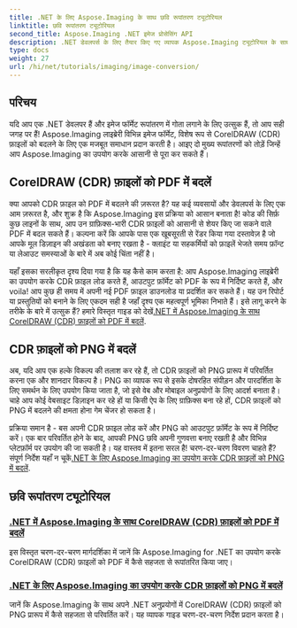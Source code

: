 ```yaml
---
title: .NET के लिए Aspose.Imaging के साथ छवि रूपांतरण ट्यूटोरियल
linktitle: छवि रूपांतरण ट्यूटोरियल
second_title: Aspose.Imaging .NET इमेज प्रोसेसिंग API
description: .NET डेवलपर्स के लिए तैयार किए गए व्यापक Aspose.Imaging ट्यूटोरियल के साथ आसानी से CorelDRAW (CDR) फ़ाइलों को PDF और PNG में परिवर्तित करना सीखें।
type: docs
weight: 27
url: /hi/net/tutorials/imaging/image-conversion/
---
```

## परिचय

यदि आप एक .NET डेवलपर हैं और इमेज फॉर्मेट रूपांतरण में गोता लगाने के लिए उत्सुक हैं, तो आप सही जगह पर हैं! Aspose.Imaging लाइब्रेरी विभिन्न इमेज फॉर्मेट, विशेष रूप से CorelDRAW (CDR) फ़ाइलों को बदलने के लिए एक मजबूत समाधान प्रदान करती है। आइए दो मुख्य रूपांतरणों को तोड़ें जिन्हें आप Aspose.Imaging का उपयोग करके आसानी से पूरा कर सकते हैं।

## CorelDRAW (CDR) फ़ाइलों को PDF में बदलें

क्या आपको CDR फ़ाइल को PDF में बदलने की ज़रूरत है? यह कई व्यवसायों और डेवलपर्स के लिए एक आम ज़रूरत है, और शुक्र है कि Aspose.Imaging इस प्रक्रिया को आसान बनाता है! कोड की सिर्फ़ कुछ लाइनों के साथ, आप उन ग्राफ़िक्स-भारी CDR फ़ाइलों को आसानी से शेयर किए जा सकने वाले PDF में बदल सकते हैं। कल्पना करें कि आपके पास एक खूबसूरती से रेंडर किया गया दस्तावेज़ है जो आपके मूल डिज़ाइन की अखंडता को बनाए रखता है - क्लाइंट या सहकर्मियों को फ़ाइलें भेजते समय फ़ॉन्ट या लेआउट समस्याओं के बारे में अब कोई चिंता नहीं है। 

 यहाँ इसका सरलीकृत दृश्य दिया गया है कि यह कैसे काम करता है: आप Aspose.Imaging लाइब्रेरी का उपयोग करके CDR फ़ाइल लोड करते हैं, आउटपुट फ़ॉर्मेट को PDF के रूप में निर्दिष्ट करते हैं, और voila! आप कुछ ही समय में अपनी नई PDF फ़ाइल डाउनलोड या प्रदर्शित कर सकते हैं। यह उन रिपोर्ट या प्रस्तुतियों को बनाने के लिए एकदम सही है जहाँ दृश्य एक महत्वपूर्ण भूमिका निभाते हैं। इसे लागू करने के तरीके के बारे में उत्सुक हैं? हमारे विस्तृत गाइड को देखें[.NET में Aspose.Imaging के साथ CorelDRAW (CDR) फ़ाइलों को PDF में बदलें](./convert-cdr-files-to-pdf/).

## CDR फ़ाइलों को PNG में बदलें

अब, यदि आप एक हल्के विकल्प की तलाश कर रहे हैं, तो CDR फ़ाइलों को PNG प्रारूप में परिवर्तित करना एक और शानदार विकल्प है। PNG का व्यापक रूप से इसके दोषरहित संपीड़न और पारदर्शिता के लिए समर्थन के लिए उपयोग किया जाता है, जो इसे वेब और मोबाइल अनुप्रयोगों के लिए आदर्श बनाता है। चाहे आप कोई वेबसाइट डिज़ाइन कर रहे हों या किसी ऐप के लिए ग्राफ़िक्स बना रहे हों, CDR फ़ाइलों को PNG में बदलने की क्षमता होना गेम चेंजर हो सकता है।

 प्रक्रिया समान है - बस अपनी CDR फ़ाइल लोड करें और PNG को आउटपुट फ़ॉर्मेट के रूप में निर्दिष्ट करें। एक बार परिवर्तित होने के बाद, आपकी PNG छवि अपनी गुणवत्ता बनाए रखती है और विभिन्न प्लेटफ़ॉर्म पर उपयोग की जा सकती है। यह वास्तव में इतना सरल है! चरण-दर-चरण विवरण चाहते हैं? संपूर्ण निर्देश यहाँ न चूकें[.NET के लिए Aspose.Imaging का उपयोग करके CDR फ़ाइलों को PNG में बदलें](./convert-cdr-files-to-png/).

## छवि रूपांतरण ट्यूटोरियल
### [.NET में Aspose.Imaging के साथ CorelDRAW (CDR) फ़ाइलों को PDF में बदलें](./convert-cdr-files-to-pdf/)
इस विस्तृत चरण-दर-चरण मार्गदर्शिका में जानें कि Aspose.Imaging for .NET का उपयोग करके CorelDRAW (CDR) फ़ाइलों को PDF में कैसे सहजता से रूपांतरित किया जाए।
### [.NET के लिए Aspose.Imaging का उपयोग करके CDR फ़ाइलों को PNG में बदलें](./convert-cdr-files-to-png/)
जानें कि Aspose.Imaging के साथ अपने .NET अनुप्रयोगों में CorelDRAW (CDR) फ़ाइलों को PNG प्रारूप में कैसे सहजता से परिवर्तित करें। यह व्यापक गाइड चरण-दर-चरण निर्देश प्रदान करता है।